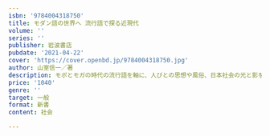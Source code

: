 ```yaml
---
isbn: '9784004318750'
title: モダン語の世界へ 流行語で探る近現代
volume: ''
series: ''
publisher: 岩波書店
pubdate: '2021-04-22'
cover: 'https://cover.openbd.jp/9784004318750.jpg'
author: 山室信一／著
description: モボとモガの時代の流行語を軸に、人びとの思想や風俗、日本社会の光と影を活写する。『図書』好評連載。
price: '1040'
genre: ''
target: 一般
format: 新書
content: 社会

---
```

